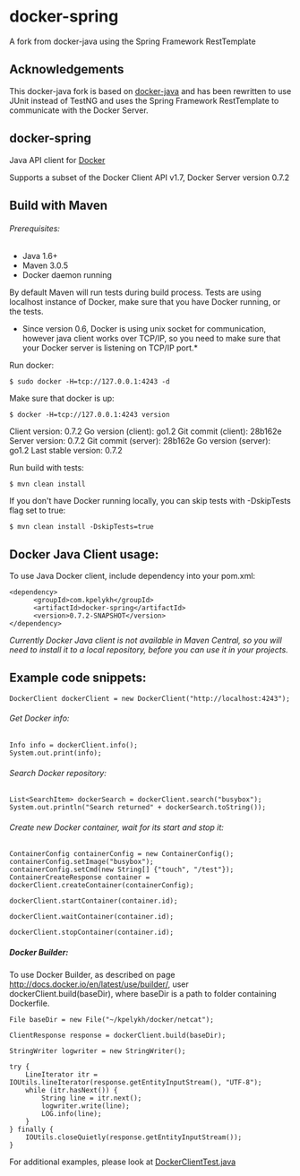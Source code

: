 # docker-spring

A fork from docker-java using the Spring Framework RestTemplate

## Acknowledgements

This docker-java fork is based on [docker-java](https://github.com/kpelykh/docker-java "docker-java") and
has been rewritten to use JUnit instead of TestNG and uses the Spring Framework RestTemplate to communicate
with the Docker Server.

## docker-spring

Java API client for [Docker](http://docs.docker.io/ "Docker")

Supports a subset of the Docker Client API v1.7, Docker Server version 0.7.2

## Build with Maven

###### Prerequisites:

* Java 1.6+
* Maven 3.0.5
* Docker daemon running

By default Maven will run tests during build process. Tests are using localhost instance of Docker, make sure that
you have Docker running, or the tests.

* Since version 0.6, Docker is using unix socket for communication, however java client works over TCP/IP, so you need to
make sure that your Docker server is listening on TCP/IP port.*

Run docker:

    $ sudo docker -H=tcp://127.0.0.1:4243 -d

Make sure that docker is up:
    
    $ docker -H=tcp://127.0.0.1:4243 version

Client version: 0.7.2
Go version (client): go1.2
Git commit (client): 28b162e
Server version: 0.7.2
Git commit (server): 28b162e
Go version (server): go1.2
Last stable version: 0.7.2

Run build with tests:

    $ mvn clean install

If you don't have Docker running locally, you can skip tests with -DskipTests flag set to true:

    $ mvn clean install -DskipTests=true

## Docker Java Client usage:

To use Java Docker client, include dependency into your pom.xml:

    <dependency>
          <groupId>com.kpelykh</groupId>
          <artifactId>docker-spring</artifactId>
          <version>0.7.2-SNAPSHOT</version>
    </dependency>

*Currently Docker Java client is not available in Maven Central, so you will need to install it to a local
repository, before you can use it in your projects.*
    
## Example code snippets:

    DockerClient dockerClient = new DockerClient("http://localhost:4243");


###### Get Docker info:

    Info info = dockerClient.info();
    System.out.print(info);
    
###### Search Docker repository:

    List<SearchItem> dockerSearch = dockerClient.search("busybox");
    System.out.println("Search returned" + dockerSearch.toString());
      
###### Create new Docker container, wait for its start and stop it:

    ContainerConfig containerConfig = new ContainerConfig();
    containerConfig.setImage("busybox");
    containerConfig.setCmd(new String[] {"touch", "/test"});
    ContainerCreateResponse container = dockerClient.createContainer(containerConfig);

    dockerClient.startContainer(container.id);

    dockerClient.waitContainer(container.id);

    dockerClient.stopContainer(container.id);
    
    
##### Docker Builder:

To use Docker Builder, as described on page http://docs.docker.io/en/latest/use/builder/,
user dockerClient.build(baseDir), where baseDir is a path to folder containing Dockerfile.


    File baseDir = new File("~/kpelykh/docker/netcat");

    ClientResponse response = dockerClient.build(baseDir);

    StringWriter logwriter = new StringWriter();

    try {
        LineIterator itr = IOUtils.lineIterator(response.getEntityInputStream(), "UTF-8");
        while (itr.hasNext()) {
            String line = itr.next();
            logwriter.write(line);
            LOG.info(line);
        }
    } finally {
        IOUtils.closeQuietly(response.getEntityInputStream());
    }



For additional examples, please look at [DockerClientTest.java](https://github.com/kpelykh/docker-java/blob/master/src/test/java/com/kpelykh/docker/client/test/DockerClientTest.java "DockerClientTest.java")

